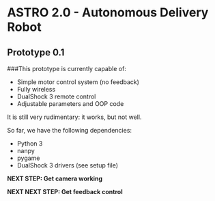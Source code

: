 # ASTRO 2.0 - Autonomous Delivery Robot
## Prototype 0.1

###This prototype is currently capable of:
* Simple motor control system (no feedback)
* Fully wireless
* DualShock 3 remote control
* Adjustable parameters and OOP code

It is still very rudimentary: it works, but not well.

So far, we have the following dependencies:
* Python 3
* nanpy
* pygame
* DualShock 3 drivers (see setup file)

**NEXT STEP: Get camera working**

**NEXT NEXT STEP: Get feedback control**
